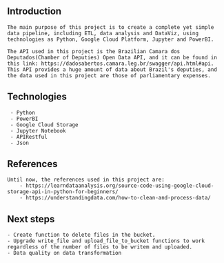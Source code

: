## Introduction

    The main purpose of this project is to create a complete yet simple data pipeline, including ETL, data analysis and DataViz, using technologies as Python, Google Cloud Platform, Jupyter and PowerBI.

    The API used in this project is the Brazilian Camara dos Deputados(Chamber of Deputies) Open Data API, and it can be found in this link: https://dadosabertos.camara.leg.br/swagger/api.html#api. This API provides a huge amount of data about Brazil's deputies, and the data used in this project are those of parliamentary expenses.

## Technologies
     - Python
     - PowerBI
     - Google Cloud Storage
     - Jupyter Notebook
     - APIRestful
     - Json

## References
    Until now, the references used in this project are:
        - https://learndataanalysis.org/source-code-using-google-cloud-storage-api-in-python-for-beginners/
        - https://understandingdata.com/how-to-clean-and-process-data/
  
## Next steps
    - Create function to delete files in the bucket.
    - Upgrade write_file and upload_file_to_bucket functions to work regardless of the number of files to be writem and uploaded.
    - Data quality on data transformation

  


